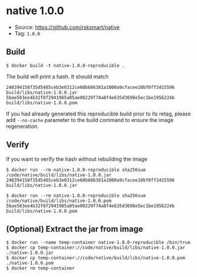 # native 1.0.0

* Source: https://github.com/rsksmart/native
* Tag: `1.0.0`

## Build

```
$ docker build -t native-1.0.0-reproducible .
```

The build will print a hash. It should match
```
248394158f35d5485ceb3e0312ce60b686381a1000a9cfacee10bf0ff3415596  build/libs/native-1.0.0.jar
5bae503ee4b32f8f2941985a05ae00229f74a8f4e635d3698e5ec1be1956224b  build/libs/native-1.0.0.pom
```

If you had already generated this reproducible build prior to its retag, please add `--no-cache` parameter to the build command to ensure the image regeneration. 


## Verify

If you want to verify the hash without rebuilding the image
```
$ docker run --rm native-1.0.0-reproducible sha256sum /code/native/build/libs/native-1.0.0.jar
248394158f35d5485ceb3e0312ce60b686381a1000a9cfacee10bf0ff3415596  build/libs/native-1.0.0.jar

$ docker run --rm native-1.0.0-reproducible sha256sum /code/native/build/libs/native-1.0.0.pom
5bae503ee4b32f8f2941985a05ae00229f74a8f4e635d3698e5ec1be1956224b  build/libs/native-1.0.0.pom
```

## (Optional) Extract the jar from image

```
$ docker run --name temp-container native-1.0.0-reproducible /bin/true
$ docker cp temp-container://code/native/build/libs/native-1.0.0.jar ./native-1.0.0.jar
$ docker cp temp-container://code/native/build/libs/native-1.0.0.pom ./native-1.0.0.pom
$ docker rm temp-container
```
